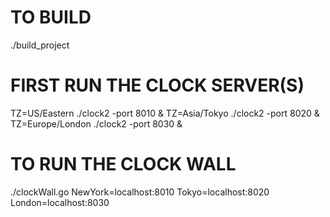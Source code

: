 # TO BUILD
./build_project

# FIRST RUN THE CLOCK SERVER(S)
TZ=US/Eastern    ./clock2 -port 8010 &
TZ=Asia/Tokyo    ./clock2 -port 8020 &
TZ=Europe/London ./clock2 -port 8030 &

# TO RUN THE CLOCK WALL
./clockWall.go NewYork=localhost:8010 Tokyo=localhost:8020 London=localhost:8030
